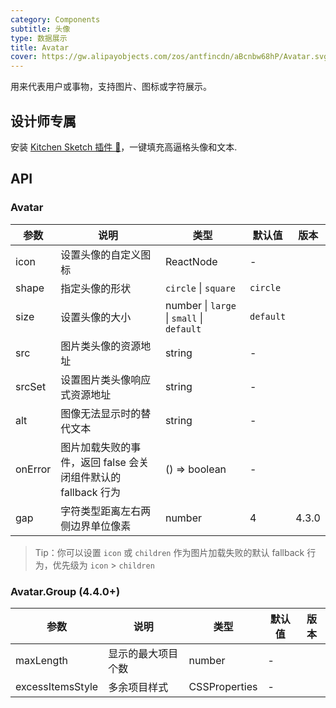 ```yaml
---
category: Components
subtitle: 头像
type: 数据展示
title: Avatar
cover: https://gw.alipayobjects.com/zos/antfincdn/aBcnbw68hP/Avatar.svg
---
```


用来代表用户或事物，支持图片、图标或字符展示。

## 设计师专属

安装 [Kitchen Sketch 插件 💎](https://kitchen.alipay.com)，一键填充高逼格头像和文本.

## API

### Avatar

| 参数 | 说明 | 类型 | 默认值 | 版本 |
| --- | --- | --- | --- | --- |
| icon | 设置头像的自定义图标 | ReactNode | - |  |
| shape | 指定头像的形状 | `circle` \| `square` | `circle` |  |
| size | 设置头像的大小 | number \| `large` \| `small` \| `default` | `default` |  |
| src | 图片类头像的资源地址 | string | - |  |
| srcSet | 设置图片类头像响应式资源地址 | string | - |  |
| alt | 图像无法显示时的替代文本 | string | - |  |
| onError | 图片加载失败的事件，返回 false 会关闭组件默认的 fallback 行为 | () => boolean | - |  |
| gap | 字符类型距离左右两侧边界单位像素 | number | 4 | 4.3.0 |

> Tip：你可以设置 `icon` 或 `children` 作为图片加载失败的默认 fallback 行为，优先级为 `icon` > `children`

### Avatar.Group (4.4.0+)

| 参数             | 说明               | 类型          | 默认值 | 版本 |
| ---------------- | ------------------ | ------------- | ------ | ---- |
| maxLength        | 显示的最大项目个数 | number        | -      |      |
| excessItemsStyle | 多余项目样式       | CSSProperties | -      |      |
